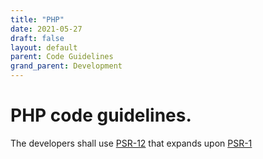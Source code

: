```yaml
---
title: "PHP"
date: 2021-05-27
draft: false
layout: default
parent: Code Guidelines
grand_parent: Development
---
```


# PHP code guidelines.

The developers shall use [PSR-12](https://www.php-fig.org/psr/psr-12/) that expands upon [PSR-1](https://www.php-fig.org/psr/psr-1/)
